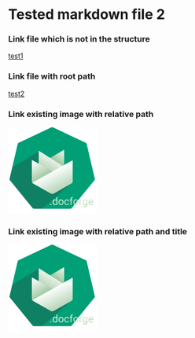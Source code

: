 # Tested markdown file 2

### Link file which is not in the structure
[test1](https://github.com/gardener/gardener/blob/v1.30.0/README.md)

### Link file with root path
[test2](/integration-test/tested-doc/html-tests/testedHTMLFile2.md)

### Link existing image with relative path
![test3](./images/gardener-docforge-logo.png)

### Link existing image with relative path and title
![test4](./images/gardener-docforge-logo.png "gardener-docforge-logo")